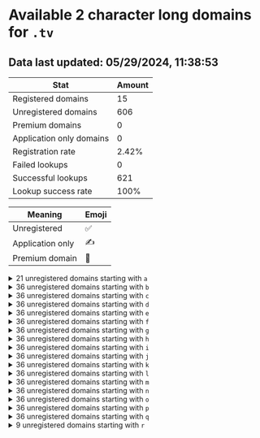 # Available 2 character long domains for `.tv`

## Data last updated: 05/29/2024, 11:38:53

|Stat|Amount|
|--|--|
|Registered domains|15|
|Unregistered domains|606|
|Premium domains|0|
|Application only domains|0|
|Registration rate|2.42%|
|Failed lookups|0|
|Successful lookups|621|
|Lookup success rate|100%|


|Meaning|Emoji|
|--|--|
|Unregistered|:white_check_mark:|
|Application only|:writing_hand:|
|Premium domain|:gem:|

<details>
<summary>21 unregistered domains starting with <bold><code>a</code></bold></summary>

|Type|Domain|
|--|--|
|:white_check_mark:|`a0.tv`|
|:white_check_mark:|`a1.tv`|
|:white_check_mark:|`a2.tv`|
|:white_check_mark:|`a3.tv`|
|:white_check_mark:|`a4.tv`|
|:white_check_mark:|`a5.tv`|
|:white_check_mark:|`a6.tv`|
|:white_check_mark:|`a7.tv`|
|:white_check_mark:|`a8.tv`|
|:white_check_mark:|`a9.tv`|
|:white_check_mark:|`ac.tv`|
|:white_check_mark:|`af.tv`|
|:white_check_mark:|`ao.tv`|
|:white_check_mark:|`aq.tv`|
|:white_check_mark:|`as.tv`|
|:white_check_mark:|`au.tv`|
|:white_check_mark:|`av.tv`|
|:white_check_mark:|`aw.tv`|
|:white_check_mark:|`ax.tv`|
|:white_check_mark:|`ay.tv`|
|:white_check_mark:|`az.tv`|
</details>
<details>
<summary>36 unregistered domains starting with <bold><code>b</code></bold></summary>

|Type|Domain|
|--|--|
|:white_check_mark:|`b0.tv`|
|:white_check_mark:|`b1.tv`|
|:white_check_mark:|`b2.tv`|
|:white_check_mark:|`b3.tv`|
|:white_check_mark:|`b4.tv`|
|:white_check_mark:|`b5.tv`|
|:white_check_mark:|`b6.tv`|
|:white_check_mark:|`b7.tv`|
|:white_check_mark:|`b8.tv`|
|:white_check_mark:|`b9.tv`|
|:white_check_mark:|`ba.tv`|
|:white_check_mark:|`bb.tv`|
|:white_check_mark:|`bc.tv`|
|:white_check_mark:|`bd.tv`|
|:white_check_mark:|`be.tv`|
|:white_check_mark:|`bf.tv`|
|:white_check_mark:|`bg.tv`|
|:white_check_mark:|`bh.tv`|
|:white_check_mark:|`bi.tv`|
|:white_check_mark:|`bj.tv`|
|:white_check_mark:|`bk.tv`|
|:white_check_mark:|`bl.tv`|
|:white_check_mark:|`bm.tv`|
|:white_check_mark:|`bn.tv`|
|:white_check_mark:|`bo.tv`|
|:white_check_mark:|`bp.tv`|
|:white_check_mark:|`bq.tv`|
|:white_check_mark:|`br.tv`|
|:white_check_mark:|`bs.tv`|
|:white_check_mark:|`bt.tv`|
|:white_check_mark:|`bu.tv`|
|:white_check_mark:|`bv.tv`|
|:white_check_mark:|`bw.tv`|
|:white_check_mark:|`bx.tv`|
|:white_check_mark:|`by.tv`|
|:white_check_mark:|`bz.tv`|
</details>
<details>
<summary>36 unregistered domains starting with <bold><code>c</code></bold></summary>

|Type|Domain|
|--|--|
|:white_check_mark:|`c0.tv`|
|:white_check_mark:|`c1.tv`|
|:white_check_mark:|`c2.tv`|
|:white_check_mark:|`c3.tv`|
|:white_check_mark:|`c4.tv`|
|:white_check_mark:|`c5.tv`|
|:white_check_mark:|`c6.tv`|
|:white_check_mark:|`c7.tv`|
|:white_check_mark:|`c8.tv`|
|:white_check_mark:|`c9.tv`|
|:white_check_mark:|`ca.tv`|
|:white_check_mark:|`cb.tv`|
|:white_check_mark:|`cc.tv`|
|:white_check_mark:|`cd.tv`|
|:white_check_mark:|`ce.tv`|
|:white_check_mark:|`cf.tv`|
|:white_check_mark:|`cg.tv`|
|:white_check_mark:|`ch.tv`|
|:white_check_mark:|`ci.tv`|
|:white_check_mark:|`cj.tv`|
|:white_check_mark:|`ck.tv`|
|:white_check_mark:|`cl.tv`|
|:white_check_mark:|`cm.tv`|
|:white_check_mark:|`cn.tv`|
|:white_check_mark:|`co.tv`|
|:white_check_mark:|`cp.tv`|
|:white_check_mark:|`cq.tv`|
|:white_check_mark:|`cr.tv`|
|:white_check_mark:|`cs.tv`|
|:white_check_mark:|`ct.tv`|
|:white_check_mark:|`cu.tv`|
|:white_check_mark:|`cv.tv`|
|:white_check_mark:|`cw.tv`|
|:white_check_mark:|`cx.tv`|
|:white_check_mark:|`cy.tv`|
|:white_check_mark:|`cz.tv`|
</details>
<details>
<summary>36 unregistered domains starting with <bold><code>d</code></bold></summary>

|Type|Domain|
|--|--|
|:white_check_mark:|`d0.tv`|
|:white_check_mark:|`d1.tv`|
|:white_check_mark:|`d2.tv`|
|:white_check_mark:|`d3.tv`|
|:white_check_mark:|`d4.tv`|
|:white_check_mark:|`d5.tv`|
|:white_check_mark:|`d6.tv`|
|:white_check_mark:|`d7.tv`|
|:white_check_mark:|`d8.tv`|
|:white_check_mark:|`d9.tv`|
|:white_check_mark:|`da.tv`|
|:white_check_mark:|`db.tv`|
|:white_check_mark:|`dc.tv`|
|:white_check_mark:|`dd.tv`|
|:white_check_mark:|`de.tv`|
|:white_check_mark:|`df.tv`|
|:white_check_mark:|`dg.tv`|
|:white_check_mark:|`dh.tv`|
|:white_check_mark:|`di.tv`|
|:white_check_mark:|`dj.tv`|
|:white_check_mark:|`dk.tv`|
|:white_check_mark:|`dl.tv`|
|:white_check_mark:|`dm.tv`|
|:white_check_mark:|`dn.tv`|
|:white_check_mark:|`do.tv`|
|:white_check_mark:|`dp.tv`|
|:white_check_mark:|`dq.tv`|
|:white_check_mark:|`dr.tv`|
|:white_check_mark:|`ds.tv`|
|:white_check_mark:|`dt.tv`|
|:white_check_mark:|`du.tv`|
|:white_check_mark:|`dv.tv`|
|:white_check_mark:|`dw.tv`|
|:white_check_mark:|`dx.tv`|
|:white_check_mark:|`dy.tv`|
|:white_check_mark:|`dz.tv`|
</details>
<details>
<summary>36 unregistered domains starting with <bold><code>e</code></bold></summary>

|Type|Domain|
|--|--|
|:white_check_mark:|`e0.tv`|
|:white_check_mark:|`e1.tv`|
|:white_check_mark:|`e2.tv`|
|:white_check_mark:|`e3.tv`|
|:white_check_mark:|`e4.tv`|
|:white_check_mark:|`e5.tv`|
|:white_check_mark:|`e6.tv`|
|:white_check_mark:|`e7.tv`|
|:white_check_mark:|`e8.tv`|
|:white_check_mark:|`e9.tv`|
|:white_check_mark:|`ea.tv`|
|:white_check_mark:|`eb.tv`|
|:white_check_mark:|`ec.tv`|
|:white_check_mark:|`ed.tv`|
|:white_check_mark:|`ee.tv`|
|:white_check_mark:|`ef.tv`|
|:white_check_mark:|`eg.tv`|
|:white_check_mark:|`eh.tv`|
|:white_check_mark:|`ei.tv`|
|:white_check_mark:|`ej.tv`|
|:white_check_mark:|`ek.tv`|
|:white_check_mark:|`el.tv`|
|:white_check_mark:|`em.tv`|
|:white_check_mark:|`en.tv`|
|:white_check_mark:|`eo.tv`|
|:white_check_mark:|`ep.tv`|
|:white_check_mark:|`eq.tv`|
|:white_check_mark:|`er.tv`|
|:white_check_mark:|`es.tv`|
|:white_check_mark:|`et.tv`|
|:white_check_mark:|`eu.tv`|
|:white_check_mark:|`ev.tv`|
|:white_check_mark:|`ew.tv`|
|:white_check_mark:|`ex.tv`|
|:white_check_mark:|`ey.tv`|
|:white_check_mark:|`ez.tv`|
</details>
<details>
<summary>36 unregistered domains starting with <bold><code>f</code></bold></summary>

|Type|Domain|
|--|--|
|:white_check_mark:|`f0.tv`|
|:white_check_mark:|`f1.tv`|
|:white_check_mark:|`f2.tv`|
|:white_check_mark:|`f3.tv`|
|:white_check_mark:|`f4.tv`|
|:white_check_mark:|`f5.tv`|
|:white_check_mark:|`f6.tv`|
|:white_check_mark:|`f7.tv`|
|:white_check_mark:|`f8.tv`|
|:white_check_mark:|`f9.tv`|
|:white_check_mark:|`fa.tv`|
|:white_check_mark:|`fb.tv`|
|:white_check_mark:|`fc.tv`|
|:white_check_mark:|`fd.tv`|
|:white_check_mark:|`fe.tv`|
|:white_check_mark:|`ff.tv`|
|:white_check_mark:|`fg.tv`|
|:white_check_mark:|`fh.tv`|
|:white_check_mark:|`fi.tv`|
|:white_check_mark:|`fj.tv`|
|:white_check_mark:|`fk.tv`|
|:white_check_mark:|`fl.tv`|
|:white_check_mark:|`fm.tv`|
|:white_check_mark:|`fn.tv`|
|:white_check_mark:|`fo.tv`|
|:white_check_mark:|`fp.tv`|
|:white_check_mark:|`fq.tv`|
|:white_check_mark:|`fr.tv`|
|:white_check_mark:|`fs.tv`|
|:white_check_mark:|`ft.tv`|
|:white_check_mark:|`fu.tv`|
|:white_check_mark:|`fv.tv`|
|:white_check_mark:|`fw.tv`|
|:white_check_mark:|`fx.tv`|
|:white_check_mark:|`fy.tv`|
|:white_check_mark:|`fz.tv`|
</details>
<details>
<summary>36 unregistered domains starting with <bold><code>g</code></bold></summary>

|Type|Domain|
|--|--|
|:white_check_mark:|`g0.tv`|
|:white_check_mark:|`g1.tv`|
|:white_check_mark:|`g2.tv`|
|:white_check_mark:|`g3.tv`|
|:white_check_mark:|`g4.tv`|
|:white_check_mark:|`g5.tv`|
|:white_check_mark:|`g6.tv`|
|:white_check_mark:|`g7.tv`|
|:white_check_mark:|`g8.tv`|
|:white_check_mark:|`g9.tv`|
|:white_check_mark:|`ga.tv`|
|:white_check_mark:|`gb.tv`|
|:white_check_mark:|`gc.tv`|
|:white_check_mark:|`gd.tv`|
|:white_check_mark:|`ge.tv`|
|:white_check_mark:|`gf.tv`|
|:white_check_mark:|`gg.tv`|
|:white_check_mark:|`gh.tv`|
|:white_check_mark:|`gi.tv`|
|:white_check_mark:|`gj.tv`|
|:white_check_mark:|`gk.tv`|
|:white_check_mark:|`gl.tv`|
|:white_check_mark:|`gm.tv`|
|:white_check_mark:|`gn.tv`|
|:white_check_mark:|`go.tv`|
|:white_check_mark:|`gp.tv`|
|:white_check_mark:|`gq.tv`|
|:white_check_mark:|`gr.tv`|
|:white_check_mark:|`gs.tv`|
|:white_check_mark:|`gt.tv`|
|:white_check_mark:|`gu.tv`|
|:white_check_mark:|`gv.tv`|
|:white_check_mark:|`gw.tv`|
|:white_check_mark:|`gx.tv`|
|:white_check_mark:|`gy.tv`|
|:white_check_mark:|`gz.tv`|
</details>
<details>
<summary>36 unregistered domains starting with <bold><code>h</code></bold></summary>

|Type|Domain|
|--|--|
|:white_check_mark:|`h0.tv`|
|:white_check_mark:|`h1.tv`|
|:white_check_mark:|`h2.tv`|
|:white_check_mark:|`h3.tv`|
|:white_check_mark:|`h4.tv`|
|:white_check_mark:|`h5.tv`|
|:white_check_mark:|`h6.tv`|
|:white_check_mark:|`h7.tv`|
|:white_check_mark:|`h8.tv`|
|:white_check_mark:|`h9.tv`|
|:white_check_mark:|`ha.tv`|
|:white_check_mark:|`hb.tv`|
|:white_check_mark:|`hc.tv`|
|:white_check_mark:|`hd.tv`|
|:white_check_mark:|`he.tv`|
|:white_check_mark:|`hf.tv`|
|:white_check_mark:|`hg.tv`|
|:white_check_mark:|`hh.tv`|
|:white_check_mark:|`hi.tv`|
|:white_check_mark:|`hj.tv`|
|:white_check_mark:|`hk.tv`|
|:white_check_mark:|`hl.tv`|
|:white_check_mark:|`hm.tv`|
|:white_check_mark:|`hn.tv`|
|:white_check_mark:|`ho.tv`|
|:white_check_mark:|`hp.tv`|
|:white_check_mark:|`hq.tv`|
|:white_check_mark:|`hr.tv`|
|:white_check_mark:|`hs.tv`|
|:white_check_mark:|`ht.tv`|
|:white_check_mark:|`hu.tv`|
|:white_check_mark:|`hv.tv`|
|:white_check_mark:|`hw.tv`|
|:white_check_mark:|`hx.tv`|
|:white_check_mark:|`hy.tv`|
|:white_check_mark:|`hz.tv`|
</details>
<details>
<summary>36 unregistered domains starting with <bold><code>i</code></bold></summary>

|Type|Domain|
|--|--|
|:white_check_mark:|`i0.tv`|
|:white_check_mark:|`i1.tv`|
|:white_check_mark:|`i2.tv`|
|:white_check_mark:|`i3.tv`|
|:white_check_mark:|`i4.tv`|
|:white_check_mark:|`i5.tv`|
|:white_check_mark:|`i6.tv`|
|:white_check_mark:|`i7.tv`|
|:white_check_mark:|`i8.tv`|
|:white_check_mark:|`i9.tv`|
|:white_check_mark:|`ia.tv`|
|:white_check_mark:|`ib.tv`|
|:white_check_mark:|`ic.tv`|
|:white_check_mark:|`id.tv`|
|:white_check_mark:|`ie.tv`|
|:white_check_mark:|`if.tv`|
|:white_check_mark:|`ig.tv`|
|:white_check_mark:|`ih.tv`|
|:white_check_mark:|`ii.tv`|
|:white_check_mark:|`ij.tv`|
|:white_check_mark:|`ik.tv`|
|:white_check_mark:|`il.tv`|
|:white_check_mark:|`im.tv`|
|:white_check_mark:|`in.tv`|
|:white_check_mark:|`io.tv`|
|:white_check_mark:|`ip.tv`|
|:white_check_mark:|`iq.tv`|
|:white_check_mark:|`ir.tv`|
|:white_check_mark:|`is.tv`|
|:white_check_mark:|`it.tv`|
|:white_check_mark:|`iu.tv`|
|:white_check_mark:|`iv.tv`|
|:white_check_mark:|`iw.tv`|
|:white_check_mark:|`ix.tv`|
|:white_check_mark:|`iy.tv`|
|:white_check_mark:|`iz.tv`|
</details>
<details>
<summary>36 unregistered domains starting with <bold><code>j</code></bold></summary>

|Type|Domain|
|--|--|
|:white_check_mark:|`j0.tv`|
|:white_check_mark:|`j1.tv`|
|:white_check_mark:|`j2.tv`|
|:white_check_mark:|`j3.tv`|
|:white_check_mark:|`j4.tv`|
|:white_check_mark:|`j5.tv`|
|:white_check_mark:|`j6.tv`|
|:white_check_mark:|`j7.tv`|
|:white_check_mark:|`j8.tv`|
|:white_check_mark:|`j9.tv`|
|:white_check_mark:|`ja.tv`|
|:white_check_mark:|`jb.tv`|
|:white_check_mark:|`jc.tv`|
|:white_check_mark:|`jd.tv`|
|:white_check_mark:|`je.tv`|
|:white_check_mark:|`jf.tv`|
|:white_check_mark:|`jg.tv`|
|:white_check_mark:|`jh.tv`|
|:white_check_mark:|`ji.tv`|
|:white_check_mark:|`jj.tv`|
|:white_check_mark:|`jk.tv`|
|:white_check_mark:|`jl.tv`|
|:white_check_mark:|`jm.tv`|
|:white_check_mark:|`jn.tv`|
|:white_check_mark:|`jo.tv`|
|:white_check_mark:|`jp.tv`|
|:white_check_mark:|`jq.tv`|
|:white_check_mark:|`jr.tv`|
|:white_check_mark:|`js.tv`|
|:white_check_mark:|`jt.tv`|
|:white_check_mark:|`ju.tv`|
|:white_check_mark:|`jv.tv`|
|:white_check_mark:|`jw.tv`|
|:white_check_mark:|`jx.tv`|
|:white_check_mark:|`jy.tv`|
|:white_check_mark:|`jz.tv`|
</details>
<details>
<summary>36 unregistered domains starting with <bold><code>k</code></bold></summary>

|Type|Domain|
|--|--|
|:white_check_mark:|`k0.tv`|
|:white_check_mark:|`k1.tv`|
|:white_check_mark:|`k2.tv`|
|:white_check_mark:|`k3.tv`|
|:white_check_mark:|`k4.tv`|
|:white_check_mark:|`k5.tv`|
|:white_check_mark:|`k6.tv`|
|:white_check_mark:|`k7.tv`|
|:white_check_mark:|`k8.tv`|
|:white_check_mark:|`k9.tv`|
|:white_check_mark:|`ka.tv`|
|:white_check_mark:|`kb.tv`|
|:white_check_mark:|`kc.tv`|
|:white_check_mark:|`kd.tv`|
|:white_check_mark:|`ke.tv`|
|:white_check_mark:|`kf.tv`|
|:white_check_mark:|`kg.tv`|
|:white_check_mark:|`kh.tv`|
|:white_check_mark:|`ki.tv`|
|:white_check_mark:|`kj.tv`|
|:white_check_mark:|`kk.tv`|
|:white_check_mark:|`kl.tv`|
|:white_check_mark:|`km.tv`|
|:white_check_mark:|`kn.tv`|
|:white_check_mark:|`ko.tv`|
|:white_check_mark:|`kp.tv`|
|:white_check_mark:|`kq.tv`|
|:white_check_mark:|`kr.tv`|
|:white_check_mark:|`ks.tv`|
|:white_check_mark:|`kt.tv`|
|:white_check_mark:|`ku.tv`|
|:white_check_mark:|`kv.tv`|
|:white_check_mark:|`kw.tv`|
|:white_check_mark:|`kx.tv`|
|:white_check_mark:|`ky.tv`|
|:white_check_mark:|`kz.tv`|
</details>
<details>
<summary>36 unregistered domains starting with <bold><code>l</code></bold></summary>

|Type|Domain|
|--|--|
|:white_check_mark:|`l0.tv`|
|:white_check_mark:|`l1.tv`|
|:white_check_mark:|`l2.tv`|
|:white_check_mark:|`l3.tv`|
|:white_check_mark:|`l4.tv`|
|:white_check_mark:|`l5.tv`|
|:white_check_mark:|`l6.tv`|
|:white_check_mark:|`l7.tv`|
|:white_check_mark:|`l8.tv`|
|:white_check_mark:|`l9.tv`|
|:white_check_mark:|`la.tv`|
|:white_check_mark:|`lb.tv`|
|:white_check_mark:|`lc.tv`|
|:white_check_mark:|`ld.tv`|
|:white_check_mark:|`le.tv`|
|:white_check_mark:|`lf.tv`|
|:white_check_mark:|`lg.tv`|
|:white_check_mark:|`lh.tv`|
|:white_check_mark:|`li.tv`|
|:white_check_mark:|`lj.tv`|
|:white_check_mark:|`lk.tv`|
|:white_check_mark:|`ll.tv`|
|:white_check_mark:|`lm.tv`|
|:white_check_mark:|`ln.tv`|
|:white_check_mark:|`lo.tv`|
|:white_check_mark:|`lp.tv`|
|:white_check_mark:|`lq.tv`|
|:white_check_mark:|`lr.tv`|
|:white_check_mark:|`ls.tv`|
|:white_check_mark:|`lt.tv`|
|:white_check_mark:|`lu.tv`|
|:white_check_mark:|`lv.tv`|
|:white_check_mark:|`lw.tv`|
|:white_check_mark:|`lx.tv`|
|:white_check_mark:|`ly.tv`|
|:white_check_mark:|`lz.tv`|
</details>
<details>
<summary>36 unregistered domains starting with <bold><code>m</code></bold></summary>

|Type|Domain|
|--|--|
|:white_check_mark:|`m0.tv`|
|:white_check_mark:|`m1.tv`|
|:white_check_mark:|`m2.tv`|
|:white_check_mark:|`m3.tv`|
|:white_check_mark:|`m4.tv`|
|:white_check_mark:|`m5.tv`|
|:white_check_mark:|`m6.tv`|
|:white_check_mark:|`m7.tv`|
|:white_check_mark:|`m8.tv`|
|:white_check_mark:|`m9.tv`|
|:white_check_mark:|`ma.tv`|
|:white_check_mark:|`mb.tv`|
|:white_check_mark:|`mc.tv`|
|:white_check_mark:|`md.tv`|
|:white_check_mark:|`me.tv`|
|:white_check_mark:|`mf.tv`|
|:white_check_mark:|`mg.tv`|
|:white_check_mark:|`mh.tv`|
|:white_check_mark:|`mi.tv`|
|:white_check_mark:|`mj.tv`|
|:white_check_mark:|`mk.tv`|
|:white_check_mark:|`ml.tv`|
|:white_check_mark:|`mm.tv`|
|:white_check_mark:|`mn.tv`|
|:white_check_mark:|`mo.tv`|
|:white_check_mark:|`mp.tv`|
|:white_check_mark:|`mq.tv`|
|:white_check_mark:|`mr.tv`|
|:white_check_mark:|`ms.tv`|
|:white_check_mark:|`mt.tv`|
|:white_check_mark:|`mu.tv`|
|:white_check_mark:|`mv.tv`|
|:white_check_mark:|`mw.tv`|
|:white_check_mark:|`mx.tv`|
|:white_check_mark:|`my.tv`|
|:white_check_mark:|`mz.tv`|
</details>
<details>
<summary>36 unregistered domains starting with <bold><code>n</code></bold></summary>

|Type|Domain|
|--|--|
|:white_check_mark:|`n0.tv`|
|:white_check_mark:|`n1.tv`|
|:white_check_mark:|`n2.tv`|
|:white_check_mark:|`n3.tv`|
|:white_check_mark:|`n4.tv`|
|:white_check_mark:|`n5.tv`|
|:white_check_mark:|`n6.tv`|
|:white_check_mark:|`n7.tv`|
|:white_check_mark:|`n8.tv`|
|:white_check_mark:|`n9.tv`|
|:white_check_mark:|`na.tv`|
|:white_check_mark:|`nb.tv`|
|:white_check_mark:|`nc.tv`|
|:white_check_mark:|`nd.tv`|
|:white_check_mark:|`ne.tv`|
|:white_check_mark:|`nf.tv`|
|:white_check_mark:|`ng.tv`|
|:white_check_mark:|`nh.tv`|
|:white_check_mark:|`ni.tv`|
|:white_check_mark:|`nj.tv`|
|:white_check_mark:|`nk.tv`|
|:white_check_mark:|`nl.tv`|
|:white_check_mark:|`nm.tv`|
|:white_check_mark:|`nn.tv`|
|:white_check_mark:|`no.tv`|
|:white_check_mark:|`np.tv`|
|:white_check_mark:|`nq.tv`|
|:white_check_mark:|`nr.tv`|
|:white_check_mark:|`ns.tv`|
|:white_check_mark:|`nt.tv`|
|:white_check_mark:|`nu.tv`|
|:white_check_mark:|`nv.tv`|
|:white_check_mark:|`nw.tv`|
|:white_check_mark:|`nx.tv`|
|:white_check_mark:|`ny.tv`|
|:white_check_mark:|`nz.tv`|
</details>
<details>
<summary>36 unregistered domains starting with <bold><code>o</code></bold></summary>

|Type|Domain|
|--|--|
|:white_check_mark:|`o0.tv`|
|:white_check_mark:|`o1.tv`|
|:white_check_mark:|`o2.tv`|
|:white_check_mark:|`o3.tv`|
|:white_check_mark:|`o4.tv`|
|:white_check_mark:|`o5.tv`|
|:white_check_mark:|`o6.tv`|
|:white_check_mark:|`o7.tv`|
|:white_check_mark:|`o8.tv`|
|:white_check_mark:|`o9.tv`|
|:white_check_mark:|`oa.tv`|
|:white_check_mark:|`ob.tv`|
|:white_check_mark:|`oc.tv`|
|:white_check_mark:|`od.tv`|
|:white_check_mark:|`oe.tv`|
|:white_check_mark:|`of.tv`|
|:white_check_mark:|`og.tv`|
|:white_check_mark:|`oh.tv`|
|:white_check_mark:|`oi.tv`|
|:white_check_mark:|`oj.tv`|
|:white_check_mark:|`ok.tv`|
|:white_check_mark:|`ol.tv`|
|:white_check_mark:|`om.tv`|
|:white_check_mark:|`on.tv`|
|:white_check_mark:|`oo.tv`|
|:white_check_mark:|`op.tv`|
|:white_check_mark:|`oq.tv`|
|:white_check_mark:|`or.tv`|
|:white_check_mark:|`os.tv`|
|:white_check_mark:|`ot.tv`|
|:white_check_mark:|`ou.tv`|
|:white_check_mark:|`ov.tv`|
|:white_check_mark:|`ow.tv`|
|:white_check_mark:|`ox.tv`|
|:white_check_mark:|`oy.tv`|
|:white_check_mark:|`oz.tv`|
</details>
<details>
<summary>36 unregistered domains starting with <bold><code>p</code></bold></summary>

|Type|Domain|
|--|--|
|:white_check_mark:|`p0.tv`|
|:white_check_mark:|`p1.tv`|
|:white_check_mark:|`p2.tv`|
|:white_check_mark:|`p3.tv`|
|:white_check_mark:|`p4.tv`|
|:white_check_mark:|`p5.tv`|
|:white_check_mark:|`p6.tv`|
|:white_check_mark:|`p7.tv`|
|:white_check_mark:|`p8.tv`|
|:white_check_mark:|`p9.tv`|
|:white_check_mark:|`pa.tv`|
|:white_check_mark:|`pb.tv`|
|:white_check_mark:|`pc.tv`|
|:white_check_mark:|`pd.tv`|
|:white_check_mark:|`pe.tv`|
|:white_check_mark:|`pf.tv`|
|:white_check_mark:|`pg.tv`|
|:white_check_mark:|`ph.tv`|
|:white_check_mark:|`pi.tv`|
|:white_check_mark:|`pj.tv`|
|:white_check_mark:|`pk.tv`|
|:white_check_mark:|`pl.tv`|
|:white_check_mark:|`pm.tv`|
|:white_check_mark:|`pn.tv`|
|:white_check_mark:|`po.tv`|
|:white_check_mark:|`pp.tv`|
|:white_check_mark:|`pq.tv`|
|:white_check_mark:|`pr.tv`|
|:white_check_mark:|`ps.tv`|
|:white_check_mark:|`pt.tv`|
|:white_check_mark:|`pu.tv`|
|:white_check_mark:|`pv.tv`|
|:white_check_mark:|`pw.tv`|
|:white_check_mark:|`px.tv`|
|:white_check_mark:|`py.tv`|
|:white_check_mark:|`pz.tv`|
</details>
<details>
<summary>36 unregistered domains starting with <bold><code>q</code></bold></summary>

|Type|Domain|
|--|--|
|:white_check_mark:|`q0.tv`|
|:white_check_mark:|`q1.tv`|
|:white_check_mark:|`q2.tv`|
|:white_check_mark:|`q3.tv`|
|:white_check_mark:|`q4.tv`|
|:white_check_mark:|`q5.tv`|
|:white_check_mark:|`q6.tv`|
|:white_check_mark:|`q7.tv`|
|:white_check_mark:|`q8.tv`|
|:white_check_mark:|`q9.tv`|
|:white_check_mark:|`qa.tv`|
|:white_check_mark:|`qb.tv`|
|:white_check_mark:|`qc.tv`|
|:white_check_mark:|`qd.tv`|
|:white_check_mark:|`qe.tv`|
|:white_check_mark:|`qf.tv`|
|:white_check_mark:|`qg.tv`|
|:white_check_mark:|`qh.tv`|
|:white_check_mark:|`qi.tv`|
|:white_check_mark:|`qj.tv`|
|:white_check_mark:|`qk.tv`|
|:white_check_mark:|`ql.tv`|
|:white_check_mark:|`qm.tv`|
|:white_check_mark:|`qn.tv`|
|:white_check_mark:|`qo.tv`|
|:white_check_mark:|`qp.tv`|
|:white_check_mark:|`qq.tv`|
|:white_check_mark:|`qr.tv`|
|:white_check_mark:|`qs.tv`|
|:white_check_mark:|`qt.tv`|
|:white_check_mark:|`qu.tv`|
|:white_check_mark:|`qv.tv`|
|:white_check_mark:|`qw.tv`|
|:white_check_mark:|`qx.tv`|
|:white_check_mark:|`qy.tv`|
|:white_check_mark:|`qz.tv`|
</details>
<details>
<summary>9 unregistered domains starting with <bold><code>r</code></bold></summary>

|Type|Domain|
|--|--|
|:white_check_mark:|`ra.tv`|
|:white_check_mark:|`rb.tv`|
|:white_check_mark:|`rc.tv`|
|:white_check_mark:|`rd.tv`|
|:white_check_mark:|`re.tv`|
|:white_check_mark:|`rf.tv`|
|:white_check_mark:|`rg.tv`|
|:white_check_mark:|`rh.tv`|
|:white_check_mark:|`ri.tv`|
</details>